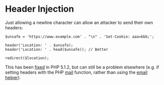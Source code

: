 
# Header Injection

Just allowing a newline character can allow an attacker to send their own headers:

	$unsafe = 'https://www.example.com' . "\n" . 'Set-Cookie: aaa=bbb;';

	header('Location: ' . $unsafe);
	header('Location: ' . head($unsafe)); // Better

	redirect($location);

This has been [fixed](https://php.net/releases/5_1_2.php) in PHP 5.1.2, but can still be a problem elsewhere (e.g. if setting headers with the PHP [mail](http://php.net/mail) function, rather than using the [email helper](../../../doc/helpers/email.md)).
